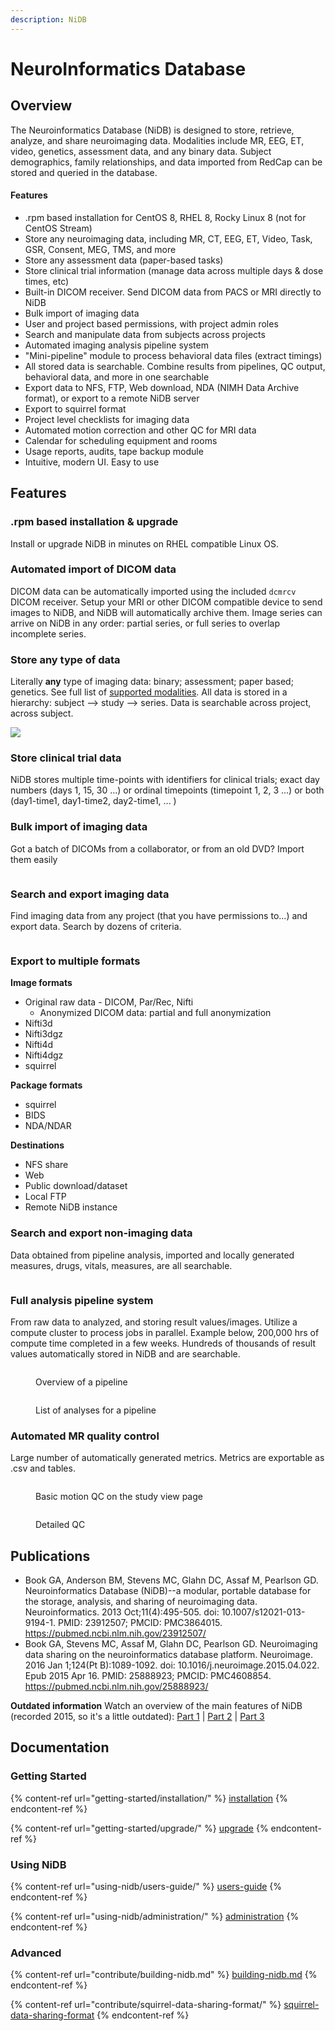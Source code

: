 ```yaml
---
description: NiDB
---
```


# NeuroInformatics Database

## Overview

The Neuroinformatics Database (NiDB) is designed to store, retrieve, analyze, and share neuroimaging data. Modalities include MR, EEG, ET, video, genetics, assessment data, and any binary data. Subject demographics, family relationships, and data imported from RedCap can be stored and queried in the database.

#### Features

* .rpm based installation for CentOS 8, RHEL 8, Rocky Linux 8 (not for CentOS Stream)
* Store any neuroimaging data, including MR, CT, EEG, ET, Video, Task, GSR, Consent, MEG, TMS, and more
* Store any assessment data (paper-based tasks)
* Store clinical trial information (manage data across multiple days & dose times, etc)
* Built-in DICOM receiver. Send DICOM data from PACS or MRI directly to NiDB
* Bulk import of imaging data
* User and project based permissions, with project admin roles
* Search and manipulate data from subjects across projects
* Automated imaging analysis pipeline system
* "Mini-pipeline" module to process behavioral data files (extract timings)
* All stored data is searchable. Combine results from pipelines, QC output, behavioral data, and more in one searchable
* Export data to NFS, FTP, Web download, NDA (NIMH Data Archive format), or export to a remote NiDB server
* Export to squirrel format
* Project level checklists for imaging data
* Automated motion correction and other QC for MRI data
* Calendar for scheduling equipment and rooms
* Usage reports, audits, tape backup module
* Intuitive, modern UI. Easy to use

## Features

### .rpm based installation & upgrade

Install or upgrade NiDB in minutes on RHEL compatible Linux OS.

### Automated import of DICOM data

DICOM data can be automatically imported using the included `dcmrcv` DICOM receiver. Setup your MRI or other DICOM compatible device to send images to NiDB, and NiDB will automatically archive them. Image series can arrive on NiDB in any order: partial series, or full series to overlap incomplete series.

### Store any type of data

Literally **any** type of imaging data: binary; assessment; paper based; genetics. See full list of [supported modalities](contribute/squirrel-data-sharing-format/modalities.md). All data is stored in a hierarchy: subject --> study --> series. Data is searchable across project, across subject.

<img src=".gitbook/assets/image (11).png" alt="" data-size="original">![](<.gitbook/assets/image (6).png>)

### Store clinical trial data

NiDB stores multiple time-points with identifiers for clinical trials; exact day numbers (days 1, 15, 30 ...) or ordinal timepoints (timepoint 1, 2, 3 ...) or both (day1-time1, day1-time2, day2-time1, ... )

### Bulk import of imaging data

Got a batch of DICOMs from a collaborator, or from an old DVD? Import them easily

<figure><img src=".gitbook/assets/image (7).png" alt=""><figcaption></figcaption></figure>

### Search and export imaging data

Find imaging data from any project (that you have permissions to...) and export data. Search by dozens of criteria.

<figure><img src=".gitbook/assets/image (1).png" alt=""><figcaption></figcaption></figure>

### Export to multiple formats

**Image formats**

* Original raw data - DICOM, Par/Rec, Nifti
  * Anonymized DICOM data: partial and full anonymization
* Nifti3d
* Nifti3dgz
* Nifti4d
* Nifti4dgz
* squirrel

**Package formats**

* squirrel
* BIDS
* NDA/NDAR

**Destinations**

* NFS share
* Web
* Public download/dataset
* Local FTP
* Remote NiDB instance

### Search and export non-imaging data

Data obtained from pipeline analysis, imported and locally generated measures, drugs, vitals, measures, are all searchable.

<figure><img src=".gitbook/assets/image (12).png" alt=""><figcaption></figcaption></figure>

### Full analysis pipeline system

From raw data to analyzed, and storing result values/images. Utilize a compute cluster to process jobs in parallel. Example below, 200,000 hrs of compute time completed in a few weeks. Hundreds of thousands of result values automatically stored in NiDB and are searchable.

<figure><img src=".gitbook/assets/image (10).png" alt=""><figcaption><p>Overview of a pipeline</p></figcaption></figure>

<figure><img src=".gitbook/assets/image.png" alt=""><figcaption><p>List of analyses for a pipeline</p></figcaption></figure>

### Automated MR quality control

Large number of automatically generated metrics. Metrics are exportable as .csv and tables.

<div>

<figure><img src=".gitbook/assets/image (17).png" alt=""><figcaption><p>Basic motion QC on the study view page</p></figcaption></figure>

 

<figure><img src=".gitbook/assets/image (16).png" alt=""><figcaption><p>Detailed QC</p></figcaption></figure>

</div>

## Publications

* Book GA, Anderson BM, Stevens MC, Glahn DC, Assaf M, Pearlson GD. Neuroinformatics Database (NiDB)--a modular, portable database for the storage, analysis, and sharing of neuroimaging data. Neuroinformatics. 2013 Oct;11(4):495-505. doi: 10.1007/s12021-013-9194-1. PMID: 23912507; PMCID: PMC3864015. https://pubmed.ncbi.nlm.nih.gov/23912507/
* Book GA, Stevens MC, Assaf M, Glahn DC, Pearlson GD. Neuroimaging data sharing on the neuroinformatics database platform. Neuroimage. 2016 Jan 1;124(Pt B):1089-1092. doi: 10.1016/j.neuroimage.2015.04.022. Epub 2015 Apr 16. PMID: 25888923; PMCID: PMC4608854. https://pubmed.ncbi.nlm.nih.gov/25888923/

**Outdated information** Watch an overview of the main features of NiDB (recorded 2015, so it's a little outdated): [Part 1](https://youtu.be/tOX7VamHGvM) | [Part 2](https://youtu.be/dX11HRj\_kEs) | [Part 3](https://youtu.be/aovrq-oKO-M)

## Documentation

### Getting Started

{% content-ref url="getting-started/installation/" %}
[installation](getting-started/installation/)
{% endcontent-ref %}

{% content-ref url="getting-started/upgrade/" %}
[upgrade](getting-started/upgrade/)
{% endcontent-ref %}

### Using NiDB

{% content-ref url="using-nidb/users-guide/" %}
[users-guide](using-nidb/users-guide/)
{% endcontent-ref %}

{% content-ref url="using-nidb/administration/" %}
[administration](using-nidb/administration/)
{% endcontent-ref %}

### Advanced

{% content-ref url="contribute/building-nidb.md" %}
[building-nidb.md](contribute/building-nidb.md)
{% endcontent-ref %}

{% content-ref url="contribute/squirrel-data-sharing-format/" %}
[squirrel-data-sharing-format](contribute/squirrel-data-sharing-format/)
{% endcontent-ref %}
